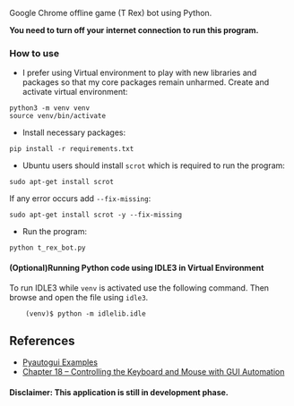 Google Chrome offline game (T Rex) bot using Python.

**You need to turn off your internet connection to run this program.**

### How to use

- I prefer using Virtual environment to play with new libraries and packages so that my core packages remain unharmed.
Create and activate virtual environment:
```
python3 -m venv venv
source venv/bin/activate
```
- Install necessary packages:
```
pip install -r requirements.txt
```
- Ubuntu users should install `scrot` which is required to run the program:
```
sudo apt-get install scrot
```
If any error occurs add `--fix-missing`:
```
sudo apt-get install scrot -y --fix-missing
```
- Run the program:
```
python t_rex_bot.py
```

#### (Optional)Running Python code using IDLE3 in Virtual Environment

To run IDLE3 while `venv` is activated use the following command. Then browse and open the file using `idle3`.

		(venv)$ python -m idlelib.idle


## References

* [Pyautogui Examples](https://pyautogui.readthedocs.io/en/latest/#examples "Pyautogui Examples")
* [Chapter 18 – Controlling the Keyboard and Mouse with GUI Automation](https://automatetheboringstuff.com/chapter18/ "Chapter 18 – Controlling the Keyboard and Mouse with GUI Automation")

#### Disclaimer: This application is still in development phase.
